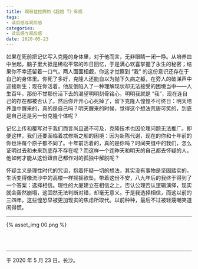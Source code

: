 ```yaml
---
title: 观日益拉胯的《超炮 T》有感
tags:
- 读后感与观后感
categories:
- 读后感与观后感
date: 2020-05-23
---
```


如果在死前把记忆写入克隆的身体里，对于他而言，无非眼睛一闭一睁。从培养皿中坐起，脑子里大抵是稀松平常的昨日回忆，于是满心欢喜掌握了永生的秘密；结果你不幸还留着一口气，两人面面相觑，你这才觉察到 “我” 的这份意识还存在于自己的身体里。你死了多好，克隆人还能自以为抛下久病之躯，在旁人的破涕声中迎接新生；现在你活着，他反倒陷入了一种理解现状却无法接受的困境当中——人生百年，那份不甘那份活下去的渴望明明刻骨铭心，明明我就是 “我”，现在连自己的存在都被否认了。然后你开开心心死掉了，留下克隆人惶惶不可终日：明天培养皿中醒来的，真的是自己吗？明天醒来的时候，觉得这个想法荒唐可笑的，到底是自己还是另一份克隆个体呢？

记忆上传和覆写对于我们而言尚且遥不可及，克隆技术也因伦理问题无法推广。即便这样，我们还要面临着忒修斯之船的困境：因为新陈代谢，现在的你和十年前的你也许每个原子都不同了。十年前活着的，真的是你吗？时间夹缝中的我们，怎么证明过去和未来到底存不存在呢？而这样一个连昨天和明天的自己都去怀疑的人，他如何才能从这份跟自己都作对的孤独中解脱呢？

怀疑主义是理性时代的咒诅，抱着怀疑一切的想法，其实没有事物是坚固踏实的，生活变得像流沙中的高楼一样摇摇欲坠。带着这份不安，八九年后的我终于得到了一个答案：选择相信。理性的大厦建立在相信之上，否认公理否认逻辑演绎，现实就会轰然崩塌，这固然无法判断对错，却毫无意义。于是我选择相信，而这以前的三四年，这些惶恐早被更加现实的焦虑所取代。以前种种，最后不过被轻蔑嘲笑道闲得慌。

------

{% asset_img 00.png %}

<br>

<br>

------

于 2020 年 5 月 23 日，长沙。
